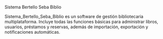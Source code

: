 Sistema Bertello Seba Biblio

Sistema_Bertello_Seba_Biblio es un software de gestión bibliotecaria multiplataforma.
Incluye todas las funciones básicas para administrar libros, usuarios, préstamos y reservas, además de importación, exportación y notificaciones automáticas.
